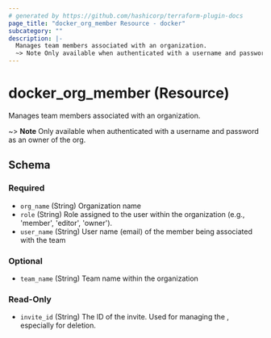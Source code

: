 ```yaml
---
# generated by https://github.com/hashicorp/terraform-plugin-docs
page_title: "docker_org_member Resource - docker"
subcategory: ""
description: |-
  Manages team members associated with an organization.
  ~> Note Only available when authenticated with a username and password as an owner of the org.
---
```


# docker_org_member (Resource)

Manages team members associated with an organization.

~> **Note** Only available when authenticated with a username and password as an owner of the org.



<!-- schema generated by tfplugindocs -->
## Schema

### Required

- `org_name` (String) Organization name
- `role` (String) Role assigned to the user within the organization (e.g., 'member', 'editor', 'owner').
- `user_name` (String) User name (email) of the member being associated with the team

### Optional

- `team_name` (String) Team name within the organization

### Read-Only

- `invite_id` (String) The ID of the invite. Used for managing the , especially for deletion.
